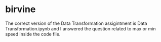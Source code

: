 # birvine
The correct version of the Data Transformation assigintment is Data Transformation.ipynb and I answered the question related to max or min speed inside the code file.
